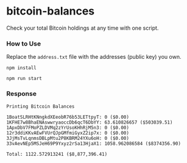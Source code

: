 # bitcoin-balances

Check your total Bitcoin holdings at any time with one script.

### How to Use

Replace the `address.txt` file with the addresses (public key) you own.

`npm install`

`npm run start`

### Response

```
Printing Bitcoin Balances

1BoatSLRHtKNngkdXEeobR76b53LETtpyT: 0 ($0.00)
1KFHE7w8BhaENAswwryaoccDb6qcT6DbYY: 63.610826657 ($503039.51)
1ApxDbV7FMoPZLDVMq2zYrUsoKHhRjM5n3: 0 ($0.00)
12r3ddiKKvAEwFVUrQJpGMfmiGyxZ2ip7x: 0 ($0.00)
3JjMsTvLqnmsDBLpMtu2P8KBRM24YXu6oH: 0 ($0.00)
33vAevNEp5MSJeH69P9Yxyz2rSa13HjaX1: 1058.962086584 ($8374356.90)

Total: 1122.572913241 ($8,877,396.41)
```